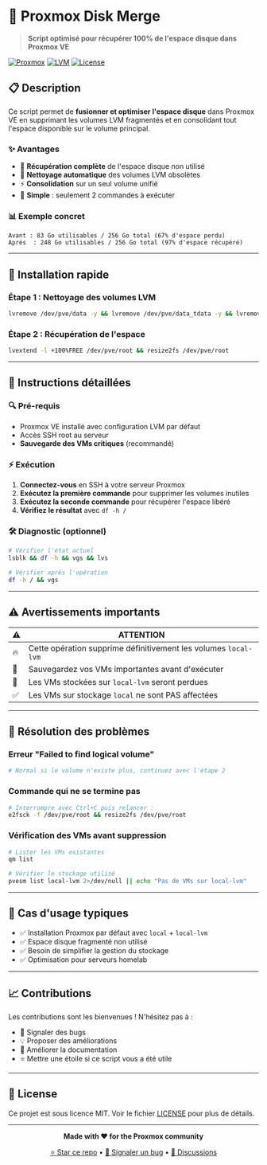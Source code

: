# 🚀 Proxmox Disk Merge

> **Script optimisé pour récupérer 100% de l'espace disque dans Proxmox VE**

[![Proxmox](https://img.shields.io/badge/Proxmox-VE-orange?style=flat-square&logo=proxmox)](https://www.proxmox.com/)
[![LVM](https://img.shields.io/badge/Storage-LVM-blue?style=flat-square)](https://en.wikipedia.org/wiki/Logical_Volume_Manager_(Linux))
[![License](https://img.shields.io/badge/License-MIT-green?style=flat-square)](LICENSE)

## 📋 Description

Ce script permet de **fusionner et optimiser l'espace disque** dans Proxmox VE en supprimant les volumes LVM fragmentés et en consolidant tout l'espace disponible sur le volume principal.

### ✨ Avantages
- 🎯 **Récupération complète** de l'espace disque non utilisé
- 🧹 **Nettoyage automatique** des volumes LVM obsolètes  
- ⚡ **Consolidation** sur un seul volume unifié
- 🔧 **Simple** : seulement 2 commandes à exécuter

### 📊 Exemple concret
```
Avant : 83 Go utilisables / 256 Go total (67% d'espace perdu)
Après  : 248 Go utilisables / 256 Go total (97% d'espace récupéré)
```

---

## 🚀 Installation rapide

### Étape 1 : Nettoyage des volumes LVM
```bash
lvremove /dev/pve/data -y && lvremove /dev/pve/data_tdata -y && lvremove /dev/pve/data_tmeta -y
```

### Étape 2 : Récupération de l'espace
```bash
lvextend -l +100%FREE /dev/pve/root && resize2fs /dev/pve/root
```

---

## 📝 Instructions détaillées

### 🔍 Pré-requis
- Proxmox VE installé avec configuration LVM par défaut
- Accès SSH root au serveur
- **Sauvegarde des VMs critiques** (recommandé)

### ⚡ Exécution
1. **Connectez-vous** en SSH à votre serveur Proxmox
2. **Exécutez la première commande** pour supprimer les volumes inutiles
3. **Exécutez la seconde commande** pour récupérer l'espace libéré
4. **Vérifiez le résultat** avec `df -h /`

### 🛠️ Diagnostic (optionnel)
```bash
# Vérifier l'état actuel
lsblk && df -h && vgs && lvs

# Vérifier après l'opération
df -h / && vgs
```

---

## ⚠️ Avertissements importants

| ⚠️ | **ATTENTION** |
|---|---|
| 🔥 | Cette opération supprime définitivement les volumes `local-lvm` |
| 💾 | Sauvegardez vos VMs importantes avant d'exécuter |
| 🚫 | Les VMs stockées sur `local-lvm` seront perdues |
| ✅ | Les VMs sur stockage `local` ne sont PAS affectées |

---

## 🐛 Résolution des problèmes

### Erreur "Failed to find logical volume"
```bash
# Normal si le volume n'existe plus, continuez avec l'étape 2
```

### Commande qui ne se termine pas
```bash
# Interrompre avec Ctrl+C puis relancer :
e2fsck -f /dev/pve/root && resize2fs /dev/pve/root
```

### Vérification des VMs avant suppression
```bash
# Lister les VMs existantes
qm list

# Vérifier le stockage utilisé
pvesm list local-lvm 2>/dev/null || echo "Pas de VMs sur local-lvm"
```

---

## 🎯 Cas d'usage typiques

- ✅ Installation Proxmox par défaut avec `local` + `local-lvm`
- ✅ Espace disque fragmenté non utilisé
- ✅ Besoin de simplifier la gestion du stockage
- ✅ Optimisation pour serveurs homelab

---

## 📈 Contributions

Les contributions sont les bienvenues ! N'hésitez pas à :
- 🐛 Signaler des bugs
- 💡 Proposer des améliorations
- 📖 Améliorer la documentation
- ⭐ Mettre une étoile si ce script vous a été utile

---

## 📄 License

Ce projet est sous licence MIT. Voir le fichier [LICENSE](LICENSE) pour plus de détails.

---

<div align="center">

**Made with ❤️ for the Proxmox community**

[⭐ Star ce repo](../../stargazers) • [🐛 Signaler un bug](../../issues) • [💬 Discussions](../../discussions)

</div>
